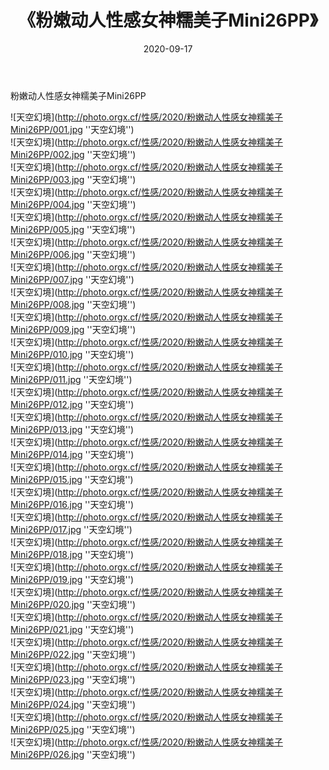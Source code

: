 ﻿---
layout: post
title:  《粉嫩动人性感女神糯美子Mini26PP》
date:   2020-09-17
img: http://photo.orgx.cf/性感/2020/粉嫩动人性感女神糯美子Mini26PP/000.jpg
categories: [美女, 性感, 泳衣]
---

粉嫩动人性感女神糯美子Mini26PP



![天空幻境](http://photo.orgx.cf/性感/2020/粉嫩动人性感女神糯美子Mini26PP/001.jpg ''天空幻境'') <br>
![天空幻境](http://photo.orgx.cf/性感/2020/粉嫩动人性感女神糯美子Mini26PP/002.jpg ''天空幻境'') <br>
![天空幻境](http://photo.orgx.cf/性感/2020/粉嫩动人性感女神糯美子Mini26PP/003.jpg ''天空幻境'') <br>
![天空幻境](http://photo.orgx.cf/性感/2020/粉嫩动人性感女神糯美子Mini26PP/004.jpg ''天空幻境'') <br>
![天空幻境](http://photo.orgx.cf/性感/2020/粉嫩动人性感女神糯美子Mini26PP/005.jpg ''天空幻境'') <br>
![天空幻境](http://photo.orgx.cf/性感/2020/粉嫩动人性感女神糯美子Mini26PP/006.jpg ''天空幻境'') <br>
![天空幻境](http://photo.orgx.cf/性感/2020/粉嫩动人性感女神糯美子Mini26PP/007.jpg ''天空幻境'') <br>
![天空幻境](http://photo.orgx.cf/性感/2020/粉嫩动人性感女神糯美子Mini26PP/008.jpg ''天空幻境'') <br>
![天空幻境](http://photo.orgx.cf/性感/2020/粉嫩动人性感女神糯美子Mini26PP/009.jpg ''天空幻境'') <br>
![天空幻境](http://photo.orgx.cf/性感/2020/粉嫩动人性感女神糯美子Mini26PP/010.jpg ''天空幻境'') <br>
![天空幻境](http://photo.orgx.cf/性感/2020/粉嫩动人性感女神糯美子Mini26PP/011.jpg ''天空幻境'') <br>
![天空幻境](http://photo.orgx.cf/性感/2020/粉嫩动人性感女神糯美子Mini26PP/012.jpg ''天空幻境'') <br>
![天空幻境](http://photo.orgx.cf/性感/2020/粉嫩动人性感女神糯美子Mini26PP/013.jpg ''天空幻境'') <br>
![天空幻境](http://photo.orgx.cf/性感/2020/粉嫩动人性感女神糯美子Mini26PP/014.jpg ''天空幻境'') <br>
![天空幻境](http://photo.orgx.cf/性感/2020/粉嫩动人性感女神糯美子Mini26PP/015.jpg ''天空幻境'') <br>
![天空幻境](http://photo.orgx.cf/性感/2020/粉嫩动人性感女神糯美子Mini26PP/016.jpg ''天空幻境'') <br>
![天空幻境](http://photo.orgx.cf/性感/2020/粉嫩动人性感女神糯美子Mini26PP/017.jpg ''天空幻境'') <br>
![天空幻境](http://photo.orgx.cf/性感/2020/粉嫩动人性感女神糯美子Mini26PP/018.jpg ''天空幻境'') <br>
![天空幻境](http://photo.orgx.cf/性感/2020/粉嫩动人性感女神糯美子Mini26PP/019.jpg ''天空幻境'') <br>
![天空幻境](http://photo.orgx.cf/性感/2020/粉嫩动人性感女神糯美子Mini26PP/020.jpg ''天空幻境'') <br>
![天空幻境](http://photo.orgx.cf/性感/2020/粉嫩动人性感女神糯美子Mini26PP/021.jpg ''天空幻境'') <br>
![天空幻境](http://photo.orgx.cf/性感/2020/粉嫩动人性感女神糯美子Mini26PP/022.jpg ''天空幻境'') <br>
![天空幻境](http://photo.orgx.cf/性感/2020/粉嫩动人性感女神糯美子Mini26PP/023.jpg ''天空幻境'') <br>
![天空幻境](http://photo.orgx.cf/性感/2020/粉嫩动人性感女神糯美子Mini26PP/024.jpg ''天空幻境'') <br>
![天空幻境](http://photo.orgx.cf/性感/2020/粉嫩动人性感女神糯美子Mini26PP/025.jpg ''天空幻境'') <br>
![天空幻境](http://photo.orgx.cf/性感/2020/粉嫩动人性感女神糯美子Mini26PP/026.jpg ''天空幻境'') <br>